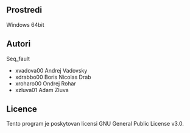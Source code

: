 Prostredi
---------

Windows 64bit

Autori
------

Seq_fault
- xvadova00 Andrej Vadovsky
- xdrabbo00 Boris Nicolas Drab
- xroharo00 Ondrej Rohar
- xzluva01 Adam Zluva

Licence
-------

Tento program je poskytovan licensi GNU General Public License v3.0.
